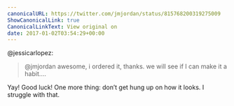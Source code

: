 ```yaml
---
canonicalURL: https://twitter.com/jmjordan/status/815768200319275009
ShowCanonicalLink: true
CanonicalLinkText: View original on
date: 2017-01-02T03:54:29+00:00
---
```

@jessicarlopez:

> @jmjordan awesome, i ordered it, thanks. we will see if I can make it a habit....

Yay! Good luck! One more thing: don’t get hung up on how it looks. I struggle with that.
